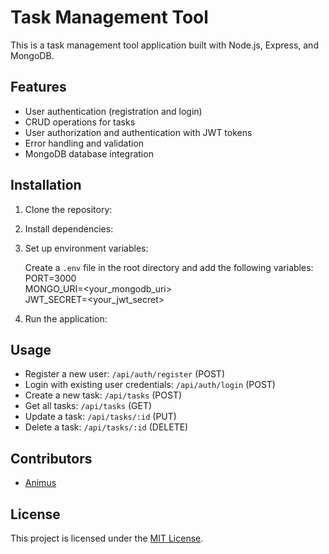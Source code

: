 # Task Management Tool

This is a task management tool application built with Node.js, Express, and MongoDB.

## Features

- User authentication (registration and login)
- CRUD operations for tasks
- User authorization and authentication with JWT tokens
- Error handling and validation
- MongoDB database integration

## Installation

1. Clone the repository:
2. Install dependencies:
3. Set up environment variables:

    Create a `.env` file in the root directory and add the following variables:  
    PORT=3000  
    MONGO_URI=<your_mongodb_uri>  
    JWT_SECRET=<your_jwt_secret>
4. Run the application:


## Usage

- Register a new user: `/api/auth/register` (POST)
- Login with existing user credentials: `/api/auth/login` (POST)
- Create a new task: `/api/tasks` (POST)
- Get all tasks: `/api/tasks` (GET)
- Update a task: `/api/tasks/:id` (PUT)
- Delete a task: `/api/tasks/:id` (DELETE)

## Contributors

- [Animus](https://github.com/animusXov)

## License

This project is licensed under the [MIT License](LICENSE).


